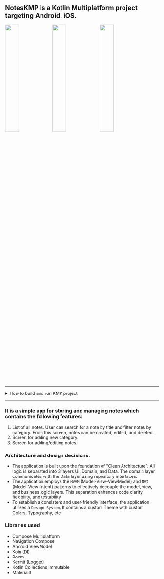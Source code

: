 ## NotesKMP is a Kotlin Multiplatform project targeting Android, iOS.

<image src="https://github.com/user-attachments/assets/ed6fd623-73c9-467c-ae1c-570ed96d1a10" width="30%" />


<image src="https://github.com/user-attachments/assets/90db4edb-d264-4f8b-8aa8-77488b3807ab" width="30%" />


<image src="https://github.com/user-attachments/assets/976e0bbc-9fa6-445e-aa0f-c2c317531822" width="30%" />

---
<details>
<summary>How to build and run KMP project</summary>
To build and run this project you need next tools:
1. Android Studio
2. Xcode is required to run iOS applications on a simulated or real device.
3. JDK
4. Kotlin Multiplatform plugin
5. Kotlin plugin

In case of some issue with setting up the environment, please [consult here](https://www.jetbrains.com/help/kotlin-multiplatform-dev/multiplatform-setup.html#install-the-necessary-tools)

[How to run the project on an Android device](https://www.jetbrains.com/help/kotlin-multiplatform-dev/compose-multiplatform-create-first-app.html#run-your-application-on-android):
* Open project in Android Studio
* Choose Android Virtual Device or connect your real device
* Press run button

[How to run the project on iOS device:](https://www.jetbrains.com/help/kotlin-multiplatform-dev/compose-multiplatform-create-first-app.html#run-your-application-on-ios)
* Launch Xcode in a separate window to complete the initial setup
* In Android Studio, select iosApp in the list of run configurations and click Run. By default, the run configuration will start a simulated device available in Xcode and run the app there. If you don't have an available iOS configuration in the list, add a new run configuration.

</details>

---

### It is a simple app for storing and managing notes which contains the following features:
1. List of all notes. User can search for a note by title and filter notes by category. From this screen, notes can be created, edited, and deleted.
2. Screen for adding new category.
3. Screen for adding/editing notes.

### Architecture and design decisions:
* The application is built upon the foundation of "Clean Architecture". All logic is separated into 3 layers UI, Domain, and Data. The domain layer communicates with the Data layer using repository interfaces.
* The application employs the `MVVM` (Model-View-ViewModel) and `MVI` (Model-View-Intent) patterns to effectively decouple the model, view, and business logic layers. This separation enhances code clarity, flexibility, and testability.
* To establish a consistent and user-friendly interface, the application utilizes a `Design System`. It contains a custom Theme with custom Colors, Typography, etc.

### Libraries used
* Compose Multiplatform
* Navigation Compose
* Android ViewModel
* Koin (DI)
* Room
* Kermit (Logger)
* Kotlin Collections Immutable
* Material3
